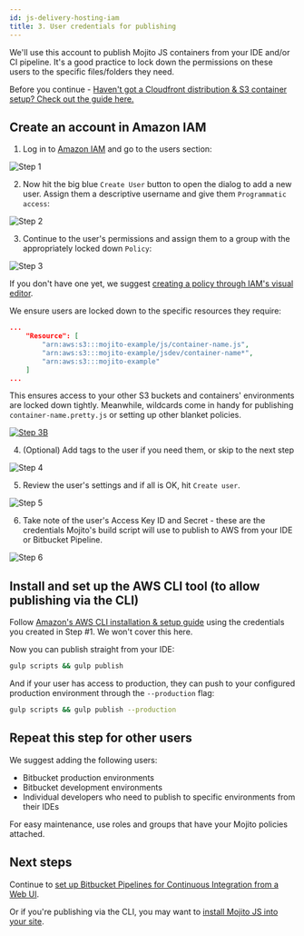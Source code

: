 ```yaml
---
id: js-delivery-hosting-iam
title: 3. User credentials for publishing
---
```


We'll use this account to publish Mojito JS containers from your IDE and/or CI pipeline. It's a good practice to lock down the permissions on these users to the specific files/folders they need.

Before you continue - [Haven't got a Cloudfront distribution & S3 container setup? Check out the guide here.](js-delivery-hosting-s3-cf.md)

## Create an account in Amazon IAM

1. Log in to [Amazon IAM](https://console.aws.amazon.com/iam/home) and go to the users section:

![Step 1](/img/js-delivery/aws/iam_1.png "Open 'Users' and select 'Create user'")

2. Now hit the big blue `Create User` button to open the dialog to add a new user. Assign them a descriptive username and give them `Programmatic access`:

![Step 2](/img/js-delivery/aws/iam_2.png "Name your user and assign them programmatic access.")

3. Continue to the user's permissions and assign them to a group with the appropriately locked down `Policy`: 

![Step 3](/img/js-delivery/aws/iam_3.png "Add them to an appropriately locked down policy or group")

If you don't have one yet, we suggest [creating a policy through IAM's visual editor](https://console.aws.amazon.com/iam/home#/policies$new?step=edit).

We ensure users are locked down to the specific resources they require:

```json
...
    "Resource": [
        "arn:aws:s3:::mojito-example/js/container-name.js",
        "arn:aws:s3:::mojito-example/jsdev/container-name*",
        "arn:aws:s3:::mojito-example"
    ]
...
```

This ensures access to your other S3 buckets and containers' environments are locked down tightly. Meanwhile, wildcards come in handy for publishing `container-name.pretty.js` or setting up other blanket policies.

[![Step 3B](/img/js-delivery/aws/iam_3b.png "Use the visual editor to craft a policy with appropriate access.")](https://console.aws.amazon.com/iam/home#/policies$new?step=edit)


4. (Optional) Add tags to the user if you need them, or skip to the next step

![Step 4](/img/js-delivery/aws/iam_4.png "Adding user tags")

5. Review the user's settings and if all is OK, hit `Create user`.

![Step 5](/img/js-delivery/aws/iam_5.png "Review settings")

6. Take note of the user's Access Key ID and Secret - these are the credentials Mojito's build script will use to publish to AWS from your IDE or Bitbucket Pipeline.

![Step 6](/img/js-delivery/aws/iam_6.png "Grab the Access Key and Access Secret for use later on")


## Install and set up the AWS CLI tool (to allow publishing via the CLI)

Follow [Amazon's AWS CLI installation & setup guide](https://docs.aws.amazon.com/cli/latest/userguide/cli-chap-install.html) using the credentials you created in Step #1. We won't cover this here.

Now you can publish straight from your IDE:

```bash
gulp scripts && gulp publish
```

And if your user has access to production, they can push to your configured production environment through the `--production` flag:

```bash
gulp scripts && gulp publish --production
```

## Repeat this step for other users

We suggest adding the following users:

 - Bitbucket production environments
 - Bitbucket development environments
 - Individual developers who need to publish to specific environments from their IDEs

For easy maintenance, use roles and groups that have your Mojito policies attached.

## Next steps

Continue to [set up Bitbucket Pipelines for Continuous Integration from a Web UI](js-delivery-hosting-bitbucket.md).

Or if you're publishing via the CLI, you may want to [install Mojito JS into your site](js-delivery-hosting-snippet.md).
